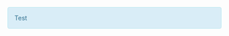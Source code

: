 <style>
.blockquote {
	padding: 15px;
	margin-bottom: 20px;
	border: 1px solid transparent;
	border-radius: 4px;
	color: #31708f;
	background-color: #d9edf7;
	border-color: #bce8f1;
}
</style>

<blockquote class="blockquote">Test</blockquote>

